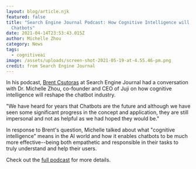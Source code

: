 ```yaml
---
layout: blog/article.njk
featured: false
title: "Search Engine Journal Podcast: How Cognitive Intelligence will Reshape
  Chatbots"
date: 2021-04-14T23:53:43.015Z
author: Michelle Zhou
category: News
tags:
  - cognitiveai
image: /assets/uploads/screen-shot-2021-05-19-at-4.55.46-pm.png
credit: from Search Engine Journal
---
```

In his podcast, [Brent Csutoras](https://www.brentcsutoras.com/) at Search Engine Journal had a conversation with Dr. Michelle Zhou, co-founder and CEO of Juji on how cognitive intelligence will reshape the chatbot industry.

"We have heard for years that Chatbots are the future and although we have seen some significant progress in the concept and application, they are still impersonal and not as helpful as we had hoped they would be." 

In response to Brent's question, Michelle talked about what "cognitive intelligence" means in the AI world and how it enables chatbots to be much more effective--being both empathetic and responsible in their tasks to truly understand and help their users. 

Check out the [full podcast](https://www.searchenginejournal.com/how-cognitive-intelligence-will-reshape-chatbots-with-dr-michelle-zhou/401891/) for more details.